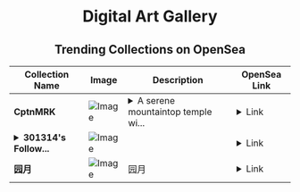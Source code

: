 <div align="center">

# Digital Art Gallery

## Trending Collections on OpenSea

| Collection Name                       | Image                                                                                     | Description                       | OpenSea Link                                                                                          |
|---------------------------------------|-------------------------------------------------------------------------------------------|-----------------------------------|--------------------------------------------------------------------------------------------------------|
| **CptnMRK** | ![Image](https://i.seadn.io/s/raw/files/d31099807747f9c460039fb8d38be16c.png?w=500&auto=format?w=200&auto=format) | <details><summary>A serene mountaintop temple wi...</summary>A serene mountaintop temple with monks meditating, prayer flags fluttering, and a panoramic view.</details> | <details><summary>Link</summary>[CptnMRK](https://opensea.io/collection/cptnmrk)</details> |
| **<details><summary>301314's Follow...</summary>301314's Follower</details>** | ![Image](https://i.seadn.io/s/raw/files/19f9f090920392cc3650cbdf4361755b.png?w=500&auto=format?w=200&auto=format) |  | <details><summary>Link</summary>[301314's Follower](https://opensea.io/collection/301314-s-follower)</details> |
| **园月** | ![Image](https://i.seadn.io/s/raw/files/36b252616aba86d8e45b1639facbbeca.gif?w=500&auto=format?w=200&auto=format) | 园月 | <details><summary>Link</summary>[园月](https://opensea.io/collection/yuan-yue)</details> |

</div>